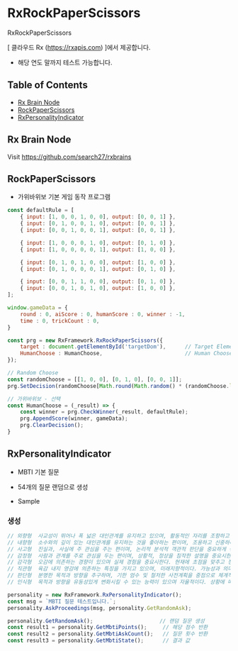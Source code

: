 # RxRockPaperScissors
RxRockPaperScissors

[ 클라우드 Rx (<a href='https://rxapis.com'>https://rxapis.com</a>) ]에서 제공합니다.
* 해당 연도 말까지 테스트 가능합니다.

## Table of Contents

- [Rx Brain Node](#rx-brain-node)
- [RockPaperScissors](#RockPaperScissors)
- [RxPersonalityIndicator](#RxPersonalityIndicator)



## Rx Brain Node
Visit https://github.com/search27/rxbrains


## RockPaperScissors
* 가위바위보 기본 게임 동작 프로그램

```javascript
const defaultRule = [
    { input: [1, 0, 0, 1, 0, 0], output: [0, 0, 1] },
    { input: [0, 1, 0, 0, 1, 0], output: [0, 0, 1] },
    { input: [0, 0, 1, 0, 0, 1], output: [0, 0, 1] },

    { input: [1, 0, 0, 0, 1, 0], output: [0, 1, 0] },
    { input: [1, 0, 0, 0, 0, 1], output: [1, 0, 0] },

    { input: [0, 1, 0, 1, 0, 0], output: [1, 0, 0] },
    { input: [0, 1, 0, 0, 0, 1], output: [0, 1, 0] },

    { input: [0, 0, 1, 1, 0, 0], output: [0, 1, 0] },
    { input: [0, 0, 1, 0, 1, 0], output: [1, 0, 0] },
];

window.gameData = {
    round : 0, aiScore : 0, humanScore : 0, winner : -1,
    time : 0, trickCount : 0,
}
```

```javascript
const prg = new RxFramework.RxRockPaperScissors({
    target : document.getElementById('targetDom'),      // Target Element For Display Program
    HumanChoose : HumanChoose,                          // Human Choose
});

// Random Choose
const randomChoose = [[1, 0, 0], [0, 1, 0], [0, 0, 1]];
prg.SetDecision(randomChoose[Math.round(Math.random() * (randomChoose.length - 1))]);

// 가위바위보 - 선택
const HumanChoose = (_result) => {
    const winner = prg.CheckWinner(_result, defaultRule);
    prg.AppendScore(winner, gameData);
    prg.ClearDecision();
}

```


## RxPersonalityIndicator
* MBTI 기본 질문
* 54개의 질문 랜덤으로 생성

* Sample
### 생성
```javascript
// 외향형	사교성이 뛰어나 폭 넓은 대인관계를 유지하고 있으며, 활동적인 자리를 조항하고 매사 정렬적이다.
// 내향형	소수와의 깊이 있는 대인관계를 유지하는 것을 좋아하는 편이며, 조용하고 신중하다. 어떤 사건이든 사전에 완벽히 인지한 후의 경험하는 것을 선호한다.
// 사고형	진실과, 사실에 주 관심을 주는 편이며, 논리적 분석적 객관적 판단을 중요하게 생각한다.
// 감정형	사람과 관계를 주로 관심을 두는 편이며, 상황적, 정상을 침작한 설명을 중요시한다.
// 감각형	오감에 의존하는 경향이 있으며 실제 경험을 중요시한다. 현재에 초점을 맞추고 정확하고 철저하게 일처리를 하는 것이 큰 특정이다.
// 직관형	육감 내지 영감에 의존하는 특징을 가지고 있으며, 미래지향적이다. 가능성과 의미 추구, 신속, 비약적으로 일처리를 하는 경향이 있다.
// 판단형	분명한 목적과 방향을 추구하며, 기한 엄수 및 철저한 사전계획을 중점으로 체계적으로 일처리를 하는 것을 선호한다.
// 인식형	목적과 방향을 유동성있게 변화시킬 수 있는 능력이 있으며 자율적이다. 상황에 따라 융통성 있게 일정 변경이 가능하다.

personality = new RxFramework.RxPersonalityIndicator();
const msg = `MBTI 질문 테스트입니다.`;
personality.AskProceedings(msg, personality.GetRandomAsk);
```
```javascript
personality.GetRandomAsk();                     // 랜덤 질문 생성
const result1 = personality.GetMbtiPoints();     // 해당 점수 반환
const result2 = personality.GetMbtiAskCount();   // 질문 횟수 반환
const result3 = personality.GetMbtiState();      // 결과 값
```


